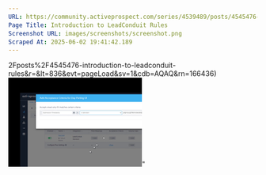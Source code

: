 ```yaml
---
URL: https://community.activeprospect.com/series/4539489/posts/4545476-introduction-to-leadconduit-rules
Page Title: Introduction to LeadConduit Rules
Screenshot URL: images/screenshots/screenshot.png
Scraped At: 2025-06-02 19:41:42.189
---
```

2Fposts%2F4545476-introduction-to-leadconduit-rules&r=&lt=836&evt=pageLoad&sv=1&cdb=AQAQ&rn=166436)![](images/image-1.png)"
